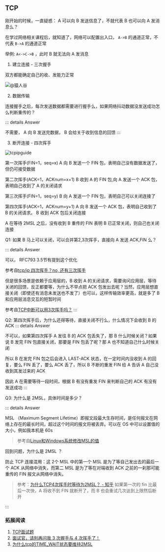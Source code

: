
## TCP

刚开始的时候，一直疑惑： A 可以向 B 发送信息了，不就代表 B 也可以向 A 发消息么？

在学过网络相关课程后，就知道了，网络可以配置出入口， `A->B` 的通道正常，不代表 `B->A` 的通道正常

举例: `A<->C->B` ，此时 B 就无法向 A 发消息



1. 建立连接 - 三次握手

双方都能确定自己的收、发能力正常

![@猿人谷](https://user-gold-cdn.xitu.io/2019/10/8/16da9fd28a45bd19?imageView2/0/w/1280/h/960/format/webp/ignore-error/1)

2. 数据传输

连接握手之后，每次发送数据都需要进行握手么，如果网络抖动数据没发送成功怎么判断重传的？


::: details Answer
  
  不需要， A 向 B 发送完数据， B 会给关于收到信息的回馈
:::

3. 断开连接 - 四次挥手


![tcpipguide](https://my-1255788407.cos.ap-shanghai.myqcloud.com/tcp_close.png)

第一次挥手(FIN=1，seq=x) A 向 B 发送一个 FIN 包，表明自己没有数据发送了，但仍可接受数据

第二次挥手(ACK=1，ACKnum=x+1) B 收到 A 的 FIN 包,向 A 发送一个 ACK 包，表明自己收到了 A 的关闭请求

第三次挥手(FIN=1，seq=y) B 向 A 发送一个 FIN 包，表明自己可以关闭连接了

第四次挥手(ACK=1，ACKnum=y+1) A 向 B 发送一个 ACK 包，表明自己收到了 B 的关闭请求。 B 收到 ACK 包后关闭连接

A 在等待 2MSL 之后，没有收到 B 重传的 FIN 表明 B 已正常关闭，则自己也关闭连接

Q1: 如果 B 马上可以关闭，可以合并第2,3次挥手，直接向 A 发送 ACK,FIN 么？

::: details Answer

  可以， RFC793 3.5节有提到这个优化
  
  参考自[tcp/ip 四次挥手？no, 还有三次挥手](https://blog.csdn.net/zqz_zqz/article/details/79548381)

  但是很多场景是依赖于应用层的，B 收到 A 的关闭请求，需要询问应用层，等待关闭的回馈，反正都要等，为什么不早点把 ACK 包发出去呢？当然，应用层想直接关闭（即使还有消息未发送也不发了）也可以，这样传输效率更高，就是多了 B 和应用层消息交互的短暂时间

  参考自[TCP中断可以用3次挥手吗？](https://www.zhihu.com/question/50646354)
:::


Q2: 第四次挥手后，为什么还得等待，直接关闭不行么，什么情况下会收到 B 的 ACK
::: details Answer
  
  不可以，如果第四次挥手 A 发往 B 的 ACK 包丢失了，那 B 什么时候关闭？如果说 B 发完 FIN 包直接关闭，那要是 FIN 包丢了呢？那 A 也不知道自己什么时候关闭

  所以 B 在发完 FIN 包之后会进入 LAST-ACK 状态，在一定时间内没收到 A 的回复，要么 FIN 丢了，要么 ACK 丢了，所以 B 不断的重发 FIN 给 A 告诉 A 自己没收到其发过来的 ACK

  因此 A 在需要等待一段时间，根据 B 有没有重发 FIN 来判断自己的 ACK 有没有发送成功
:::

Q3: 为什么是 2MSL，具体时间是多少？ 

::: details Answer
  
  MSL （Maximum Segment Lifetime）即报文段最大生存时间，是任何报文在网络上存在的最长时间，超过这个时间的报文将被丢弃。可以在 OS 中可以设置值的大小，例如我本机是 60s 
  > 参考自[Linux和Windows系统修改MSL的值](https://blog.csdn.net/qwertyupoiuytr/article/details/71436967)


  回到问题，为什么是 2MSL ？ 
  
防止 TCP 连接混用：这 2个 MSL 中的第一个 MSL 是为了等自己发出去的最后一个 ACK 从网络中消失，而第二 MSL 是为了等在对端收到 ACK 之前的一刹那可能重传的 FIN 报文从网络中消失。

> 参考：[为什么TCP4次挥手时等待为2MSL？ - 知乎](https://www.zhihu.com/question/67013338)
  如果第一次的 fin 比最后一次快，A 将收不到 FIN 就断开了，而 B 也会重试几次达到上限然后断开

:::

### 拓展阅读

1. [TCP面试题](https://github.com/Advanced-Interview-Question/front-end-interview/blob/dev/docs/guide/tcp.md)
2. [面试官，请别再问我 3 次握手与 4 次挥手了！
](https://juejin.im/post/5d9c284b518825095879e7a5)
3. [为什么tcp的TIME_WAIT状态要维持2MSL](https://cloud.tencent.com/developer/article/1450264)